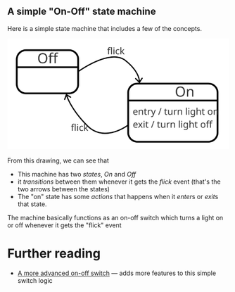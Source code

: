 ## A simple "On-Off" state machine

Here is a simple state machine that includes a few of the concepts.

![A simple state machine](on-off.svg)

From this drawing, we can see that 

* This machine has two _states_, *On* and *Off*
* it _transitions_ between them whenever it gets the _flick_ event (that's the two arrows between the states)
* The "on" state has some _actions_ that happens when it *enter*s or *exit*s that state.

The machine basically functions as an on-off switch which turns a light on or off whenever it gets the "flick" event

# Further reading

* [A more advanced on-off switch](on-off-statechart.html) — adds more features to this simple switch logic

